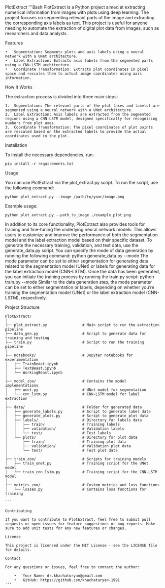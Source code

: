 PlotExtract
'''Bash
PlotExtract is a Python project aimed at extracting numerical information from images with plots using deep learning. The project focuses on segmenting relevant parts of the image and extracting the corresponding axis labels as text. This project is useful for anyone needing to automate the extraction of digital plot data from images, such as researchers and data analysts.

Features

	•	Segmentation: Segments plots and axis labels using a neural network with a UNet architecture.
	•	Label Extraction: Extracts axis labels from the segmented parts using a CNN-LSTM architecture.
	•	Coordinate Transformation: Extracts plot coordinates in pixel space and rescales them to actual image coordinates using axis information.

How It Works

The extraction process is divided into three main steps:

	1.	Segmentation: The relevant parts of the plot (axes and labels) are segmented using a neural network with a UNet architecture.
	2.	Label Extraction: Axis labels are extracted from the segmented regions using a CNN-LSTM model, designed specifically for recognising numbers from plot axes.
	3.	Coordinate Transformation: The pixel coordinates of plot points are rescaled based on the extracted labels to provide the actual coordinates used in the plot.


Installation

To install the necessary dependencies, run:

	pip install -r requirements.txt

Usage

You can use PlotExtract via the plot_extract.py script. To run the script, use the following command:

	python plot_extract.py --image /path/to/your/image.png

Example usage:
	
	python plot_extract.py --path_to_image ./example_plot.png

In addition to its core functionality, PlotExtract also provides tools for training and fine-tuning the underlying neural network models. This allows users to customize and improve the performance of both the segmentation model and the label extraction model based on their specific dataset.
To generate the necessary training, validation, and test data, use the generate_data.py script. You can specify the mode of data generation by running the following command:
	python generate_data.py --mode <mode>
The mode parameter can be set to either segmentation for generating data related to the segmentation model (UNet) or labels for generating data for the label extraction model (CNN-LSTM).
Once the data has been generated, you can initiate the training process by running the train.py script:
	python train.py --mode <mode>
Similar to the data generation step, the mode parameter can be set to either segmentation or labels, depending on whether you’re training the segmentation model (UNet) or the label extraction model (CNN-LSTM), respectively.


Project Structure

````
PlotExtract/
│
├── plot_extract.py                # Main script to run the extraction pipeline
├── data_gen.py                    # Script to generate data for training and testing
├── train.py                       # Script to run the training pipeline
│
├── notebooks/                     # Jupyter notebooks for experimentation
│   ├── TrainBeast.ipynb
│   ├── TextBeast.ipynb
│   └── WorkingBeast.ipynb
│
├── model_zoo/                     # Contains the model implementations
│   ├── unet.py                    # UNet model for segmentation
│   └── cnn_lstm.py                # CNN-LSTM model for label extraction
│
├── data/                          # Folder for generated data
│   ├── generate_labels.py         # Script to generate label data
│   ├── generate_plots.py          # Script to generate plot data
│   ├── labels/                    # Directory for labels data
│   │   ├── train/                 # Training labels
│   │   ├── validation/            # Validation labels
│   │   └── test/                  # Test labels
│   └── plots/                     # Directory for plot data
│       ├── train/                 # Training plot data
│       ├── validation/            # Validation plot data
│       └── test/                  # Test plot data
│
├── train_zoo/                     # Scripts for training models
│   ├── train_unet.py              # Training script for the UNet model
│   └── train_cnn_lstm.py          # Training script for the CNN-LSTM model
│
├── metrics_zoo/                   # Custom metrics and loss functions
│   └── losses.py                  # Contains loss functions for training

```

Contributing

If you want to contribute to PlotExtract, feel free to submit pull requests or open issues for feature suggestions or bug reports. Make sure to add unit tests for any new features or changes.

License

This project is licensed under the MIT License - see the LICENSE file for details.

Contact

For any questions or issues, feel free to contact the author:

	•	Your Name: dr.khachaturyan@gmail.com
	•	GitHub: https://github.com/khachaturyan-1991
'''
